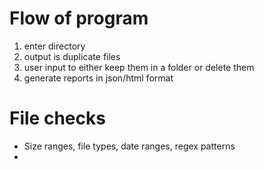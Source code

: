 # Flow of program

1. enter directory
2. output is duplicate files
3. user input to either keep them in a folder or delete them
4. generate reports in json/html format

# File checks
- Size ranges, file types, date ranges, regex patterns
- 